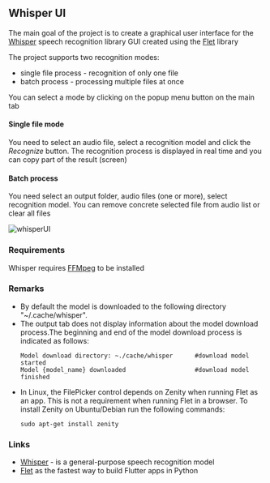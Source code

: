 ## Whisper UI

The main goal of the project is to create a graphical user interface for the [Whisper](https://github.com/openai/whisper) speech recognition library
GUI created using the [Flet](https://flet.dev/) library



The project supports two recognition modes:
- single file process - recognition of only one file
- batch process - processing multiple files at once

You can select a mode by clicking on the popup menu button on the main tab

#### Single file mode
You need to select an audio file, select a recognition model and click the *Recognize* button. 
The recognition process is displayed in real time and you can copy part of the result
(screen)

#### Batch process
You need select an output folder, audio files (one or more), select recognition model. 
You can remove concrete selected  file from audio list or clear all files


![whisperUI](https://github.com/Kuprich/WhisperUIDemo/assets/23151696/c5cdc27b-791e-41bb-869d-f2dc32f40c36)




### Requirements
Whisper requires [FFMpeg](https://ffmpeg.org/) to be installed


### Remarks
- By default the model is downloaded to the following directory "~/.cache/whisper". 
- The output tab does not display information about the model download process.The beginning and end of the model download process is indicated as follows:
    ```
    Model download directory: ~./cache/whisper      #download model started
    Model {model_name} downloaded                   #download model finished
    ```
- In Linux, the FilePicker control depends on Zenity when running Flet as an app. This is not a requirement when running Flet in a browser.
To install Zenity on Ubuntu/Debian run the following commands:
    ```
    sudo apt-get install zenity
    ```


### Links
- [Whisper](https://github.com/openai/whisper) - is a general-purpose speech recognition model
- [Flet](https://flet.dev/) as the fastest way to build Flutter apps in Python
